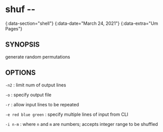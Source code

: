 # shuf --
{:data-section="shell"}
{:data-date="March 24, 2021"}
{:data-extra="Um Pages"}

## SYNOPSIS
generate random permutations

## OPTIONS

`-n2`
: limit num of output lines

`-o`
: specify output file

`-r`
: allow input lines to be repeated

`-e red blue green`
: specify multiple lines of input from CLI

`-i n-m`
: where `n` and `m` are numbers; accepts integer range to be shuffled
